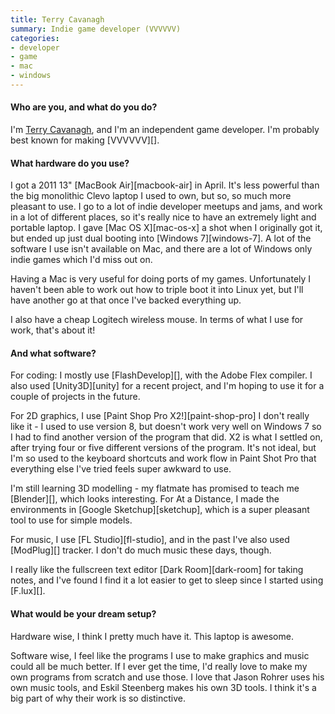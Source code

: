 ```yaml
---
title: Terry Cavanagh
summary: Indie game developer (VVVVVV)
categories:
- developer
- game
- mac
- windows
---
```


#### Who are you, and what do you do?

I'm [Terry Cavanagh](http://distractionware.com/blog/ "Terry's weblog."), and I'm an independent game developer. I'm probably best known for making [VVVVVV][].

#### What hardware do you use?

I got a 2011 13" [MacBook Air][macbook-air] in April. It's less powerful than the big monolithic Clevo laptop I used to own, but so, so much more pleasant to use. I go to a lot of indie developer meetups and jams, and work in a lot of different places, so it's really nice to have an extremely light and portable laptop. I gave [Mac OS X][mac-os-x] a shot when I originally got it, but ended up just dual booting into [Windows 7][windows-7]. A lot of the software I use isn't available on Mac, and there are a lot of Windows only indie games which I'd miss out on.

Having a Mac is very useful for doing ports of my games. Unfortunately I haven't been able to work out how to triple boot it into Linux yet, but I'll have another go at that once I've backed everything up.

I also have a cheap Logitech wireless mouse. In terms of what I use for work, that's about it!

#### And what software?

For coding: I mostly use [FlashDevelop][], with the Adobe Flex compiler. I also used [Unity3D][unity] for a recent project, and I'm hoping to use it for a couple of projects in the future.

For 2D graphics, I use [Paint Shop Pro X2!][paint-shop-pro] I don't really like it - I used to use version 8, but doesn't work very well on Windows 7 so I had to find another version of the program that did. X2 is what I settled on, after trying four or five different versions of the program. It's not ideal, but I'm so used to the keyboard shortcuts and work flow in Paint Shot Pro that everything else I've tried feels super awkward to use.

I'm still learning 3D modelling - my flatmate has promised to teach me [Blender][], which looks interesting. For At a Distance, I made the environments in [Google Sketchup][sketchup], which is a super pleasant tool to use for simple models.

For music, I use [FL Studio][fl-studio], and in the past I've also used [ModPlug][] tracker. I don't do much music these days, though.

I really like the fullscreen text editor [Dark Room][dark-room] for taking notes, and I've found I find it a lot easier to get to sleep since I started using [F.lux][].

#### What would be your dream setup?

Hardware wise, I think I pretty much have it. This laptop is awesome.

Software wise, I feel like the programs I use to make graphics and music could all be much better. If I ever get the time, I'd really love to make my own programs from scratch and use those. I love that Jason Rohrer uses his own music tools, and Eskil Steenberg makes his own 3D tools. I think it's a big part of why their work is so distinctive.